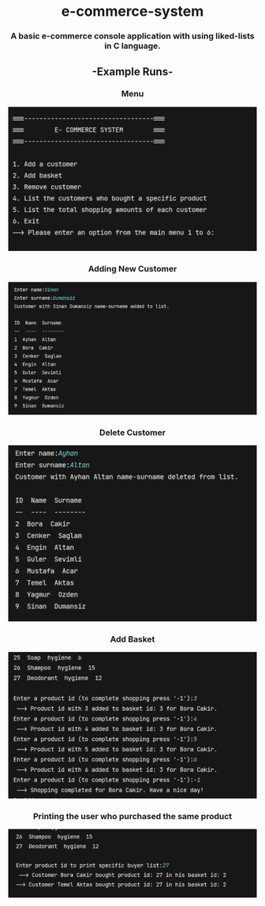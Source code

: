 <div align="center">

# e-commerce-system
### A basic e-commerce console application with using liked-lists in C language.


## -Example Runs-

### Menu
![Menu](img/1.PNG "Menu")

### Adding New Customer
![add](img/2.PNG "add")

### Delete Customer
![delete](img/3.PNG "delte")

### Add Basket
![basket](img/4.PNG "basket")

### Printing the user who purchased the same product
![Menu](img/5.PNG "Menu")




</div>